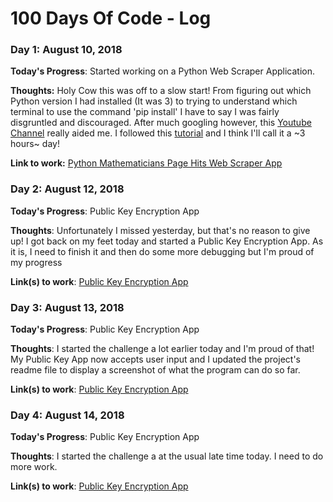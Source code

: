 # 100 Days Of Code - Log

### Day 1: August 10, 2018

**Today's Progress**: Started working on a Python Web Scraper Application.

**Thoughts:** Holy Cow this was off to a slow start! From figuring out which Python version I had installed (It was 3) to trying to understand which terminal to use the command 'pip install' I have to say I was fairly disgruntled and discouraged. After much googling however, this [Youtube Channel](https://www.youtube.com/watch?v=V_ACbv4329E) really aided me. I followed this [tutorial](https://realpython.com/python-web-scraping-practical-introduction/) and I think I'll call it a ~3 hours~ day! 

**Link to work:** [Python Mathematicians Page Hits Web Scraper App](https://github.com/KStupart/Python-Web-Scraper-App)

### Day 2: August 12, 2018 

**Today's Progress**: Public Key Encryption App

**Thoughts**: Unfortunately I missed yesterday, but that's no reason to give up! I got back on my feet today and started a Public Key Encryption App. As it is, I need to finish it and then do some more debugging but I'm proud of my progress

**Link(s) to work**: [Public Key Encryption App](https://github.com/KStupart/PublicKeyEncryptor)

### Day 3: August 13, 2018 

**Today's Progress**: Public Key Encryption App

**Thoughts**: I started the challenge a lot earlier today and I'm proud of that! My Public Key App now accepts user input and I updated the project's readme file to display a screenshot of what the program can do so far.

**Link(s) to work**: [Public Key Encryption App](https://github.com/KStupart/PublicKeyEncryptor)

### Day 4: August 14, 2018 

**Today's Progress**: Public Key Encryption App

**Thoughts**: I started the challenge a at the usual late time today. I need to do more work.

**Link(s) to work**: [Public Key Encryption App](https://github.com/KStupart/PublicKeyEncryptor)
